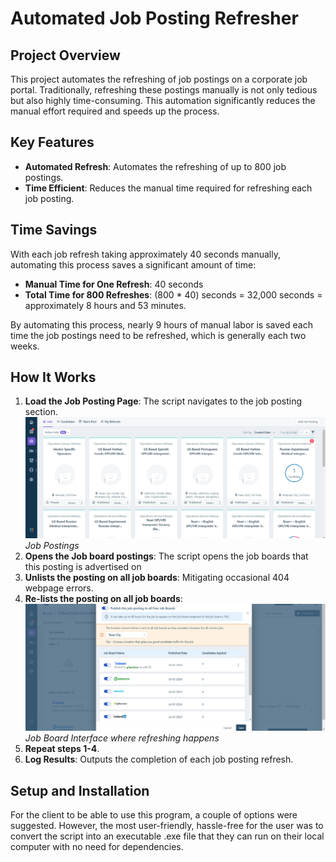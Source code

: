 # Automated Job Posting Refresher

## Project Overview

This project automates the refreshing of job postings on a corporate job portal. Traditionally, refreshing these postings manually is not only tedious but also highly time-consuming. This automation significantly reduces the manual effort required and speeds up the process.

## Key Features

- **Automated Refresh**: Automates the refreshing of up to 800 job postings.
- **Time Efficient**: Reduces the manual time required for refreshing each job posting.

## Time Savings

With each job refresh taking approximately 40 seconds manually, automating this process saves a significant amount of time:

- **Manual Time for One Refresh**: 40 seconds
- **Total Time for 800 Refreshes**: (800 * 40) seconds = 32,000 seconds = approximately 8 hours and 53 minutes.

By automating this process, nearly 9 hours of manual labor is saved each time the job postings need to be refreshed, which is generally each two weeks.

## How It Works

1. **Load the Job Posting Page**: The script navigates to the job posting section.
![Job Postings](images/jobposting.png)
*Job Postings*
3. **Opens the Job board postings**: The script opens the job boards that this posting is advertised on   
4. **Unlists the posting on all job boards**: Mitigating occasional 404 webpage errors.
5. **Re-lists the posting on all job boards**:
   ![Job Posting Overview](images/jobboard.png)
*Job Board Interface where refreshing happens*
7. **Repeat steps 1-4**.
8. **Log Results**: Outputs the completion of each job posting refresh.

## Setup and Installation

For the client to be able to use this program, a couple of options were suggested. However, the most user-friendly, hassle-free for the user was to convert the script into an executable .exe file that they can run on their local computer with no need for dependencies. 

